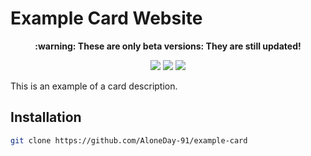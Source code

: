 # Example Card Website

<p align="center"><b> :warning: These are only beta versions: They are still updated!</b></p>

<p align="center">
  <img src="https://img.shields.io/badge/Made%20with-HTML & CSS-1f425f.svg"/>
  <a href="https://github.com/AloneDay-91/example-card/releases"><img src="https://img.shields.io/github/downloads/AloneDay-91/example-card/total.svg"/></a>
  <img src="https://badges.frapsoft.com/os/v1/open-source.svg?v=103"/>
</p>

<p>This is an example of a card description.</p>

## Installation
```bash
git clone https://github.com/AloneDay-91/example-card
```
